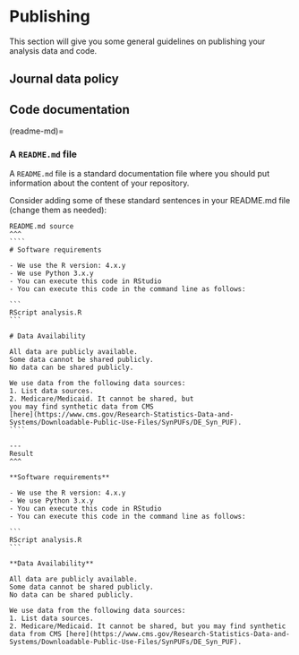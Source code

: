 # Publishing

This section will give you some general guidelines on publishing your analysis data and code.

## Journal data policy

## Code documentation

(readme-md)=
### A `README.md` file

A `README.md` file is a standard documentation file where you should put information about the content of your repository.

Consider adding some of these standard sentences in your README.md file (change them as needed):

`````{panels}
README.md source
^^^
````
# Software requirements

- We use the R version: 4.x.y
- We use Python 3.x.y
- You can execute this code in RStudio 
- You can execute this code in the command line as follows:

```
RScript analysis.R
```

# Data Availability

All data are publicly available. 
Some data cannot be shared publicly. 
No data can be shared publicly.

We use data from the following data sources:
1. List data sources.
2. Medicare/Medicaid. It cannot be shared, but 
you may find synthetic data from CMS 
[here](https://www.cms.gov/Research-Statistics-Data-and-Systems/Downloadable-Public-Use-Files/SynPUFs/DE_Syn_PUF).
````

---
Result
^^^

**Software requirements**

- We use the R version: 4.x.y
- We use Python 3.x.y
- You can execute this code in RStudio 
- You can execute this code in the command line as follows:

```
RScript analysis.R
```

**Data Availability**

All data are publicly available. 
Some data cannot be shared publicly. 
No data can be shared publicly.

We use data from the following data sources:
1. List data sources.
2. Medicare/Medicaid. It cannot be shared, but you may find synthetic data from CMS [here](https://www.cms.gov/Research-Statistics-Data-and-Systems/Downloadable-Public-Use-Files/SynPUFs/DE_Syn_PUF).
`````

